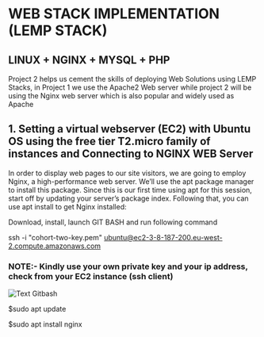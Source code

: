 
# WEB STACK IMPLEMENTATION (LEMP STACK)

## LINUX + NGINX + MYSQL + PHP

Project 2 helps us cement the skills of deploying Web Solutions using LEMP Stacks, in Project 1 we use the Apache2 Web server while project 2 will be using the Nginx web server which is also popular and widely used as Apache

## 1. Setting a virtual webserver (EC2) with Ubuntu OS using the free tier T2.micro family of instances and Connecting to NGINX WEB Server

In order to display web pages to our site visitors, we are going to employ Nginx, a high-performance web server. We’ll use the apt package manager to install this package. Since this is our first time using apt for this session, start off by updating your server’s package index. Following that, you can use apt install to get Nginx installed:

Download, install, launch GIT BASH and run following command

ssh -i "cohort-two-key.pem" ubuntu@ec2-3-8-187-200.eu-west-2.compute.amazonaws.com
### NOTE:- Kindly use your own private key and your ip address, check from your EC2 instance (ssh client)

![Text Gitbash](https://github.com/deleclassic/darey.io.pbl/assets/134456810/fb8e2911-4431-447f-9524-3a074fdf0fd4)

$sudo apt update

$sudo apt install nginx
